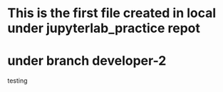 # This is the first file created in local under jupyterlab_practice repot
# under branch developer-2
testing